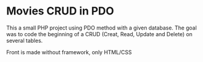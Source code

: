 # Movies CRUD in PDO

This a small PHP project using PDO method with a given database. 
The goal was to code the beginning of a CRUD (Creat, Read, Update and Delete) on several tables.

Front is made without framework, only HTML/CSS
